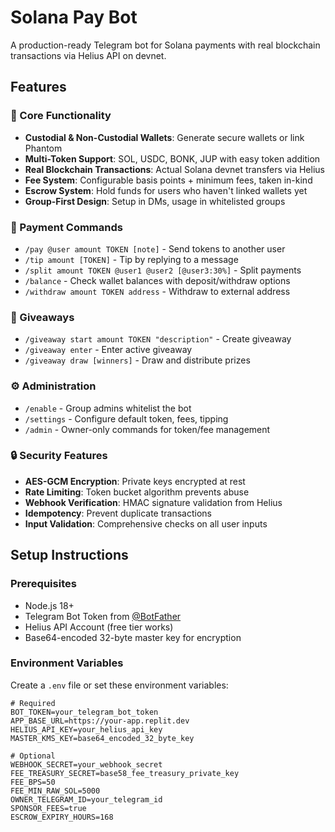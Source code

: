 # Solana Pay Bot

A production-ready Telegram bot for Solana payments with real blockchain transactions via Helius API on devnet.

## Features

### 🚀 Core Functionality
- **Custodial & Non-Custodial Wallets**: Generate secure wallets or link Phantom
- **Multi-Token Support**: SOL, USDC, BONK, JUP with easy token addition
- **Real Blockchain Transactions**: Actual Solana devnet transfers via Helius
- **Fee System**: Configurable basis points + minimum fees, taken in-kind
- **Escrow System**: Hold funds for users who haven't linked wallets yet
- **Group-First Design**: Setup in DMs, usage in whitelisted groups

### 💸 Payment Commands
- `/pay @user amount TOKEN [note]` - Send tokens to another user
- `/tip amount [TOKEN]` - Tip by replying to a message  
- `/split amount TOKEN @user1 @user2 [@user3:30%]` - Split payments
- `/balance` - Check wallet balances with deposit/withdraw options
- `/withdraw amount TOKEN address` - Withdraw to external address

### 🎁 Giveaways
- `/giveaway start amount TOKEN "description"` - Create giveaway
- `/giveaway enter` - Enter active giveaway
- `/giveaway draw [winners]` - Draw and distribute prizes

### ⚙️ Administration
- `/enable` - Group admins whitelist the bot
- `/settings` - Configure default token, fees, tipping
- `/admin` - Owner-only commands for token/fee management

### 🔒 Security Features
- **AES-GCM Encryption**: Private keys encrypted at rest
- **Rate Limiting**: Token bucket algorithm prevents abuse
- **Webhook Verification**: HMAC signature validation from Helius
- **Idempotency**: Prevent duplicate transactions
- **Input Validation**: Comprehensive checks on all user inputs

## Setup Instructions

### Prerequisites
- Node.js 18+ 
- Telegram Bot Token from [@BotFather](https://t.me/BotFather)
- Helius API Account (free tier works)
- Base64-encoded 32-byte master key for encryption

### Environment Variables

Create a `.env` file or set these environment variables:

```env
# Required
BOT_TOKEN=your_telegram_bot_token
APP_BASE_URL=https://your-app.replit.dev
HELIUS_API_KEY=your_helius_api_key
MASTER_KMS_KEY=base64_encoded_32_byte_key

# Optional
WEBHOOK_SECRET=your_webhook_secret
FEE_TREASURY_SECRET=base58_fee_treasury_private_key
FEE_BPS=50
FEE_MIN_RAW_SOL=5000
OWNER_TELEGRAM_ID=your_telegram_id
SPONSOR_FEES=true
ESCROW_EXPIRY_HOURS=168
